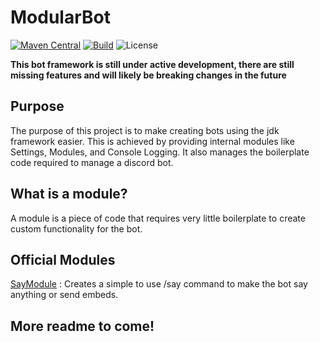 # ModularBot
[![Maven Central](https://maven-badges.herokuapp.com/maven-central/net.bonn2/ModularBot/badge.svg)](https://maven-badges.herokuapp.com/maven-central/net.bonn2/ModularBot) [![Build](https://github.com/bonn2/ModularBot/actions/workflows/maven.yml/badge.svg)](https://github.com/bonn2/ModularBot/actions/workflows/maven.yml) ![License](https://img.shields.io/github/license/bonn2/ModularBot)

**This bot framework is still under active development, there are still missing features and will likely be breaking changes in the future**

## Purpose
The purpose of this project is to make creating bots using the jdk framework easier. This is achieved by providing internal modules like Settings, Modules, and Console Logging. It also manages the boilerplate code required to manage a discord bot.

## What is a module?
A module is a piece of code that requires very little boilerplate to create custom functionality for the bot.

## Official Modules
[SayModule](https://github.com/bonn2/SayModule) : Creates a simple to use /say command to make the bot say anything or send embeds.

## More readme to come!
